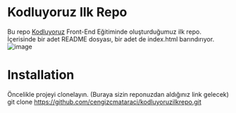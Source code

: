# Kodluyoruz Ilk Repo
Bu repo [Kodluyoruz]("https://www.kodluyoruz.org/") Front-End Eğitiminde oluşturduğumuz ilk repo. İçerisinde bir adet README dosyası, bir adet de index.html barındırıyor.
![image]("D:\markdown.png")

# Installation
Öncelikle projeyi clonelayın. (Buraya sizin reponuzdan aldığınız link gelecek)
    git clone https://github.com/cengizcmataraci/kodluyoruzilkrepo.git